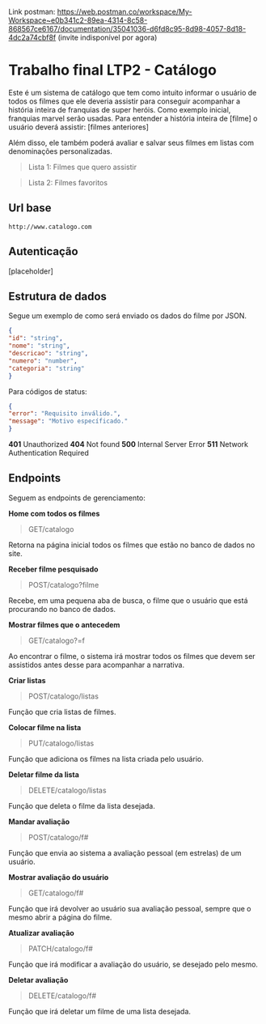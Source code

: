 Link postman: https://web.postman.co/workspace/My-Workspace~e0b341c2-89ea-4314-8c58-868567ce6167/documentation/35041036-d6fd8c95-8d98-4057-8d18-4dc2a74cbf8f (invite indisponível por agora)

# Trabalho final LTP2 - Catálogo

Este é um sistema de catálogo que tem como intuito informar o usuário de todos os filmes que ele deveria assistir para conseguir acompanhar a história inteira de franquias de super heróis.
Como exemplo inicial, franquias marvel serão usadas.
Para entender a história inteira de [filme] o usuário deverá assistir: [filmes anteriores]

Além disso, ele também poderá avaliar e salvar seus filmes em listas com denominações personalizadas.
> Lista 1: Filmes que quero assistir

> Lista 2: Filmes favoritos

## Url base
`http://www.catalogo.com`

## Autenticação
[placeholder]

## Estrutura de dados
Segue um exemplo de como será enviado os dados do filme por JSON.


```JSON
{
"id": "string",
"nome": "string",
"descricao": "string",
"numero": "number",
"categoria": "string"
}
```

Para códigos de status:


```JSON
{
"error": "Requisito inválido.",
"message": "Motivo específicado."
}
```

**401** Unauthorized
**404** Not found
**500** Internal Server Error
**511** Network Authentication Required

## Endpoints
Seguem as endpoints de gerenciamento:

**Home com todos os filmes**
> GET/catalogo

Retorna na página inicial todos os filmes que estão no banco de dados no site.

**Receber filme pesquisado**
> POST/catalogo?filme

Recebe, em uma pequena aba de busca, o filme que o usuário que está procurando no banco de dados.

**Mostrar filmes que o antecedem**
> GET/catalogo?=f 

Ao encontrar o filme, o sistema irá mostrar todos os filmes que devem ser assistidos antes desse para acompanhar a narrativa.

**Criar listas**
> POST/catalogo/listas 

Função que cria listas de filmes.

**Colocar filme na lista**
> PUT/catalogo/listas

Função que adiciona os filmes na lista criada pelo usuário.

**Deletar filme da lista**
> DELETE/catalogo/listas 

Função que deleta o filme da lista desejada.

**Mandar avaliação**
> POST/catalogo/f# 

Função que envia ao sistema a avaliação pessoal (em estrelas) de um usuário.

**Mostrar avaliação do usuário**
> GET/catalogo/f# 

Função que irá devolver ao usuário sua avaliação pessoal, sempre que o mesmo abrir a página do filme.

**Atualizar avaliação**
> PATCH/catalogo/f# 

Função que irá modificar a avaliação do usuário, se desejado pelo mesmo.

**Deletar avaliação**
> DELETE/catalogo/f# 

Função que irá deletar um filme de uma lista desejada.

